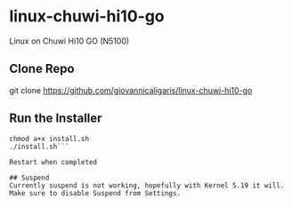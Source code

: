 # linux-chuwi-hi10-go
Linux on Chuwi Hi10 GO (N5100)

## Clone Repo
git clone https://github.com/giovannicaligaris/linux-chuwi-hi10-go

## Run the Installer
```cd linux-chuwi-hi10-go
chmod a+x install.sh
./install.sh```

Restart when completed

## Suspend
Currently suspend is not working, hopefully with Kernel 5.19 it will. 
Make sure to disable Suspend from Settings.
